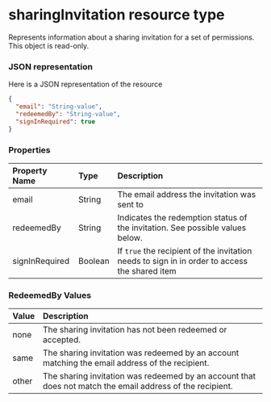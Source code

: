 # sharingInvitation resource type

Represents information about a sharing invitation for a set of permissions. This object is read-only.

### JSON representation

Here is a JSON representation of the resource

<!-- {
  "blockType": "resource",
  "optionalProperties": [

  ],
  "@odata.type": "microsoft.graph.sharinginvitation"
}-->

```json
{
  "email": "String-value",
  "redeemedBy": "String-value",
  "signInRequired": true
}

```
### Properties
| Property Name  | Type    | Description                                                                                   |
|:---------------|:--------|:----------------------------------------------------------------------------------------------|
| email          | String  | The email address the invitation was sent to                                                  |
| redeemedBy     | String  | Indicates the redemption status of the invitation. See possible values below.                 |
| signInRequired | Boolean | If `true` the recipient of the invitation needs to sign in in order to access the shared item |

### RedeemedBy Values
| Value | Description                                                                                               |
|:------|:----------------------------------------------------------------------------------------------------------|
| none  | The sharing invitation has not been redeemed or accepted.                                                 |
| same  | The sharing invitation was redeemed by an account matching the email address of the recipient.            |
| other | The sharing invitation was redeemed by an account that does not match the email address of the recipient. |

<!-- uuid: 8fcb5dbc-d5aa-4681-8e31-b001d5168d79
2015-10-25 14:57:30 UTC -->
<!-- {
  "type": "#page.annotation",
  "description": "sharingInvitation resource",
  "keywords": "",
  "section": "documentation",
  "tocPath": ""
}-->